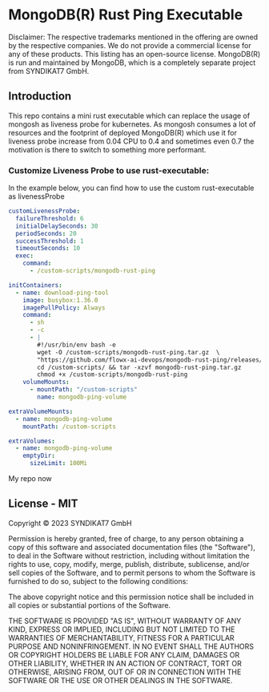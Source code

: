<!--- app-name: mongodb-rust-ping&reg; -->

# MongoDB(R) Rust Ping Executable

Disclaimer: The respective trademarks mentioned in the offering are owned by the respective companies. We do not provide a commercial license for any of these products. This listing has an open-source license. MongoDB(R) is run and maintained by MongoDB, which is a completely separate project from SYNDIKAT7 GmbH.

## Introduction

This repo contains a mini rust executable which can replace the usage of mongosh as liveness probe for kubernetes.
As mongosh consumes a lot of resources and the footprint of deployed MongoDB(R) which use it for liveness probe
increase from 0.04 CPU to 0.4 and sometimes even 0.7 the motivation is there to switch to something more performant.  

### Customize Liveness Probe to use rust-executable:

In the example below, you can find how to use the custom rust-executable as livenessProbe

```yaml
customLivenessProbe:
  failureThreshold: 6
  initialDelaySeconds: 30
  periodSeconds: 20
  successThreshold: 1
  timeoutSeconds: 10
  exec:
    command:
      - /custom-scripts/mongodb-rust-ping

initContainers:
  - name: download-ping-tool
    image: busybox:1.36.0
    imagePullPolicy: Always
    command:
      - sh
      - -c
      - |
        #!/usr/bin/env bash -e
        wget -O /custom-scripts/mongodb-rust-ping.tar.gz  \
        "https://github.com/flowx-ai-devops/mongodb-rust-ping/releases/download/v1.0.0/mongodb-rust-ping-linux-x64.tar.gz"
        cd /custom-scripts/ && tar -xzvf mongodb-rust-ping.tar.gz   
        chmod +x /custom-scripts/mongodb-rust-ping
    volumeMounts:
      - mountPath: "/custom-scripts"
        name: mongodb-ping-volume

extraVolumeMounts:
  - name: mongodb-ping-volume
    mountPath: /custom-scripts

extraVolumes:
  - name: mongodb-ping-volume
    emptyDir:
      sizeLimit: 100Mi

```
My repo now 

## License - MIT

Copyright &copy; 2023 SYNDIKAT7 GmbH

Permission is hereby granted, free of charge, to any person obtaining
a copy of this software and associated documentation files (the
"Software"), to deal in the Software without restriction, including
without limitation the rights to use, copy, modify, merge, publish,
distribute, sublicense, and/or sell copies of the Software, and to
permit persons to whom the Software is furnished to do so, subject to
the following conditions:

The above copyright notice and this permission notice shall be
included in all copies or substantial portions of the Software.

THE SOFTWARE IS PROVIDED "AS IS", WITHOUT WARRANTY OF ANY KIND,
EXPRESS OR IMPLIED, INCLUDING BUT NOT LIMITED TO THE WARRANTIES OF
MERCHANTABILITY, FITNESS FOR A PARTICULAR PURPOSE AND
NONINFRINGEMENT. IN NO EVENT SHALL THE AUTHORS OR COPYRIGHT HOLDERS BE
LIABLE FOR ANY CLAIM, DAMAGES OR OTHER LIABILITY, WHETHER IN AN ACTION
OF CONTRACT, TORT OR OTHERWISE, ARISING FROM, OUT OF OR IN CONNECTION
WITH THE SOFTWARE OR THE USE OR OTHER DEALINGS IN THE SOFTWARE.

